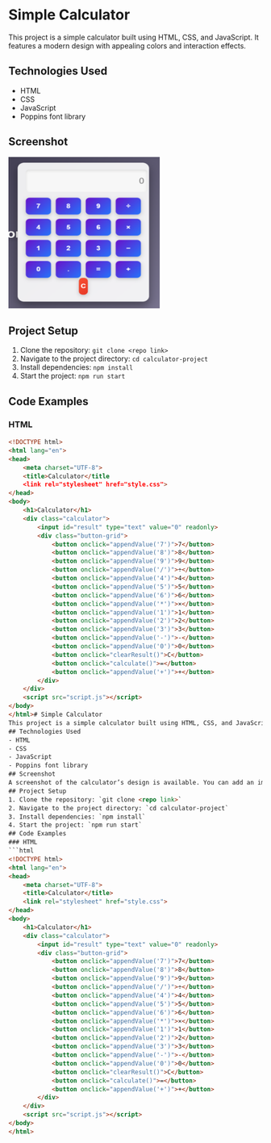 # Simple Calculator
This project is a simple calculator built using HTML, CSS, and JavaScript. It features a modern design with appealing colors and interaction effects.
## Technologies Used
- HTML
- CSS
- JavaScript
- Poppins font library
## Screenshot
<img src="./image/calculator.png" alt="calculator" width="300" height="300">

## Project Setup
1. Clone the repository: `git clone <repo link>`
2. Navigate to the project directory: `cd calculator-project`
3. Install dependencies: `npm install`
4. Start the project: `npm run start`
## Code Examples
### HTML
```html
<!DOCTYPE html>
<html lang="en">
<head>
    <meta charset="UTF-8">
    <title>Calculator</title
    <link rel="stylesheet" href="style.css">
</head>
<body>
    <h1>Calculator</h1>
    <div class="calculator">
        <input id="result" type="text" value="0" readonly>
        <div class="button-grid">
            <button onclick="appendValue('7')">7</button>
            <button onclick="appendValue('8')">8</button>
            <button onclick="appendValue('9')">9</button>
            <button onclick="appendValue('/')">÷</button>
            <button onclick="appendValue('4')">4</button>
            <button onclick="appendValue('5')">5</button>
            <button onclick="appendValue('6')">6</button>
            <button onclick="appendValue('*')">×</button>
            <button onclick="appendValue('1')">1</button>
            <button onclick="appendValue('2')">2</button>
            <button onclick="appendValue('3')">3</button>
            <button onclick="appendValue('-')">-</button>
            <button onclick="appendValue('0')">0</button>
            <button onclick="clearResult()">C</button>
            <button onclick="calculate()">=</button>
            <button onclick="appendValue('+')">+</button>
        </div>
    </div>
    <script src="script.js"></script>
</body>
</html># Simple Calculator
This project is a simple calculator built using HTML, CSS, and JavaScript. It features a modern design with appealing colors and interaction effects.
## Technologies Used
- HTML
- CSS
- JavaScript
- Poppins font library
## Screenshot
A screenshot of the calculator’s design is available. You can add an image by including the path in your description.
## Project Setup
1. Clone the repository: `git clone <repo link>`
2. Navigate to the project directory: `cd calculator-project`
3. Install dependencies: `npm install`
4. Start the project: `npm run start`
## Code Examples
### HTML
```html
<!DOCTYPE html>
<html lang="en">
<head>
    <meta charset="UTF-8">
    <title>Calculator</title>
    <link rel="stylesheet" href="style.css">
</head>
<body>
    <h1>Calculator</h1>
    <div class="calculator">
        <input id="result" type="text" value="0" readonly>
        <div class="button-grid">
            <button onclick="appendValue('7')">7</button>
            <button onclick="appendValue('8')">8</button>
            <button onclick="appendValue('9')">9</button>
            <button onclick="appendValue('/')">÷</button>
            <button onclick="appendValue('4')">4</button>
            <button onclick="appendValue('5')">5</button>
            <button onclick="appendValue('6')">6</button>
            <button onclick="appendValue('*')">×</button>
            <button onclick="appendValue('1')">1</button>
            <button onclick="appendValue('2')">2</button>
            <button onclick="appendValue('3')">3</button>
            <button onclick="appendValue('-')">-</button>
            <button onclick="appendValue('0')">0</button>
            <button onclick="clearResult()">C</button>
            <button onclick="calculate()">=</button>
            <button onclick="appendValue('+')">+</button>
        </div>
    </div>
    <script src="script.js"></script>
</body>
</html>

